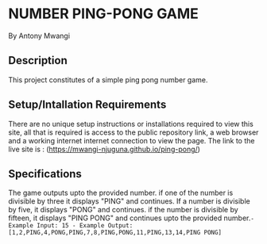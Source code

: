 # NUMBER PING-PONG GAME

By Antony Mwangi

## Description

This project constitutes of a simple ping pong number game.

## Setup/Intallation Requirements

There are no unique setup instructions or installations required to view this site, all that is required is access to the public repository link, a web browser and a working internet internet connection to view the page.
The link to the live site is : (https://mwangi-njuguna.github.io/ping-pong/)

## Specifications

The game outputs upto the provided number.
if one of the number is divisible by three it displays "PING" and continues.
If a number is divisible by five, it displays "PONG" and continues.
if the number is divisible by fifteen, it displays "PING PONG" and continues upto the provided number.``
	- Example Input: 15
	- Example Output: [1,2,PING,4,PONG,PING,7,8,PING,PONG,11,PING,13,14,PING PONG] ``

